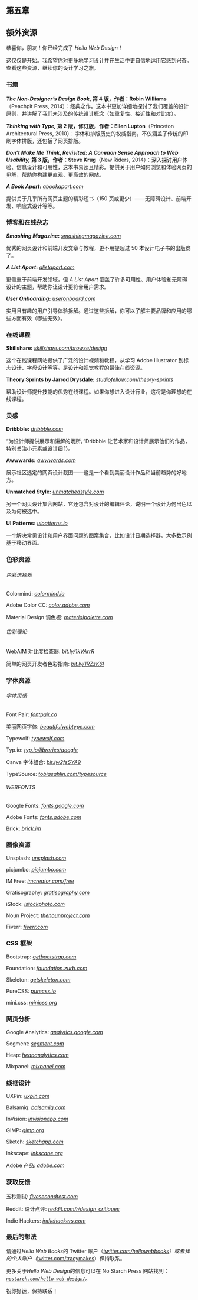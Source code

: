 ## 第五章

## **额外资源**

恭喜你，朋友！你已经完成了 *Hello Web Design*！

这仅仅是开始。我希望你对更多地学习设计并在生活中更自信地运用它感到兴奋。查看这些资源，继续你的设计学习之旅。

### **书籍**

***The Non-Designer’s Design Book,* 第 4 版，作者：Robin Williams**（Peachpit Press, 2014）：经典之作。这本书更加详细地探讨了我们覆盖的设计原则，并讲解了我们未涉及的传统设计概念（如重复性、接近性和对比度）。

***Thinking with Type,* 第 2 版，修订版，作者：Ellen Lupton**（Princeton Architectural Press, 2010）：字体和排版历史的权威指南，不仅涵盖了传统的印刷字体排版，还包括了网页排版。

***Don’t Make Me Think*, *Revisited: A Common Sense Approach to Web Usability,* 第 3 版，作者：Steve Krug**（New Riders, 2014）：深入探讨用户体验、信息设计和可用性，这本书易读且精彩。提供关于用户如何浏览和体验网页的见解，帮助你构建更直观、更高效的网站。

***A Book Apart*:** *[abookapart.com](http://abookapart.com)*

提供关于几乎所有网页主题的精彩短书（150 页或更少）——无障碍设计、前端开发、响应式设计等等。

### **博客和在线杂志**

***Smashing Magazine*:** *[smashingmagazine.com](https://www.smashingmagazine.com/)*

优秀的网页设计和前端开发文章与教程，更不用提超过 50 本设计电子书的出版商了。

***A List Apart*:** *[alistapart.com](https://alistapart.com)*

更侧重于前端开发领域，但 *A List Apart* 涵盖了许多可用性、用户体验和无障碍设计的主题，帮助你让设计更符合用户需求。

***User Onboarding*:** *[useronboard.com](https://www.useronboard.com/)*

实用且有趣的用户引导体验拆解。通过这些拆解，你可以了解主要品牌和应用的哪些方面有效（哪些无效）。

### **在线课程**

**Skillshare:** *[skillshare.com/browse/design](https://www.skillshare.com/browse/design)*

这个在线课程网站提供了广泛的设计视频和教程，从学习 Adobe Illustrator 到标志设计、字母设计等等。是设计和视觉教程的最佳在线资源。

**Theory Sprints by Jarrod Drysdale:** *[studiofellow.com/theory-sprints](http://studiofellow.com/theory-sprints/)*

帮助设计师提升技能的优秀在线课程。如果你想进入设计行业，这将是你理想的在线课程。

### **灵感**

**Dribbble:** *[dribbble.com](https://dribbble.com)*

“为设计师提供展示和讲解的场所。”Dribbble 让艺术家和设计师展示他们的作品，特别关注小元素或设计细节。

**Awwwards:** *[awwwards.com](https://www.awwwards.com/)*

展示社区选定的网页设计截图——这是一个看到美丽设计作品和当前趋势的好地方。

**Unmatched Style:** *[unmatchedstyle.com](http://unmatchedstyle.com)*

另一个网页设计集合网站，它还包含对设计的编辑评论，说明一个设计为何出色以及为何被选中。

**UI Patterns:** *[uipatterns.io](http://uipatterns.io)*

一个解决常见设计和用户界面问题的图案集合，比如设计日期选择器。大多数示例基于移动界面。

### **色彩资源**

###### 色彩选择器

Colormind: *[colormind.io](http://colormind.io)*

Adobe Color CC: *[color.adobe.com](https://color.adobe.com)*

Material Design 调色板: *[materialpalette.com](http://materialpalette.com)*

###### 色彩理论

WebAIM 对比度检查器: *[bit.ly/1kVArrR](http://bit.ly/1kVArrR)*

简单的网页开发者色彩指南: *[bit.ly/1RZzK6I](http://bit.ly/1RZzK6I)*

### **字体资源**

###### 字体灵感

Font Pair: *[fontpair.co](http://fontpair.co)*

美丽网页字体: *[beautifulwebtype.com](http://beautifulwebtype.com)*

Typewolf: *[typewolf.com](http://typewolf.com)*

Typ.io: *[typ.io/libraries/google](https://typ.io/libraries/google)*

Canva 字体组合: *[bit.ly/2fsSYA9](http://bit.ly/2fsSYA9)*

TypeSource: *[tobiasahlin.com/typesource](http://tobiasahlin.com/typesource)*

###### WEBFONTS

Google Fonts: *[fonts.google.com](http://fonts.google.com)*

Adobe Fonts: *[fonts.adobe.com](http://brick.im)*

Brick: *[brick.im](http://brick.im)*

### **图像资源**

Unsplash: *[unsplash.com](https://unsplash.com/)*

picjumbo: *[picjumbo.com](https://picjumbo.com)*

IM Free: *[imcreator.com/free](http://imcreator.com/free)*

Gratisography: *[gratisography.com](http://www.gratisography.com/)*

iStock: *[istockphoto.com](http://istockphoto.com)*

Noun Project: *[thenounproject.com](http://thenounproject.com)*

Fiverr: *[fiverr.com](http://fiverr.com)*

### **CSS 框架**

Bootstrap: *[getbootstrap.com](http://getbootstrap.com)*

Foundation: *[foundation.zurb.com](http://foundation.zurb.com)*

Skeleton: *[getskeleton.com](http://getskeleton.com)*

PureCSS: *[purecss.io](https://purecss.io/)*

mini.css: *[minicss.org](http://minicss.org)*

### **网页分析**

Google Analytics: *[analytics.google.com](http://analytics.google.com)*

Segment: *[segment.com](http://segment.com)*

Heap: *[heapanalytics.com](http://heapanalytics.com)*

Mixpanel: *[mixpanel.com](http://mixpanel.com)*

### **线框设计**

UXPin: *[uxpin.com](https://www.uxpin.com/)*

Balsamiq: *[balsamiq.com](https://balsamiq.com)*

InVision: *[invisionapp.com](https://www.invisionapp.com/)*

GIMP: *[gimp.org](http://gimp.org)*

Sketch: *[sketchapp.com](http://sketchapp.com)*

Inkscape: *[inkscape.org](http://inkscape.org)*

Adobe 产品: *[adobe.com](http://adobe.com)*

### **获取反馈**

五秒测试: *[fivesecondtest.com](http://fivesecondtest.com)*

Reddit: 设计点评: *[reddit.com/r/design_critiques](http://reddit.com/r/design_critiques)*

Indie Hackers: *[indiehackers.com](http://indiehackers.com)*

### **最后的想法**

请通过*Hello Web Books*的 Twitter 账户（*[twitter.com/hellowebbooks](http://twitter.com/hellowebbooks)）或者我的个人账户（*[twitter.com/tracymakes](https://twitter.com/tracymakes)）保持联系。

更多关于*Hello Web Design*的信息可以在 No Starch Press 网站找到：*[`nostarch.com/hello-web-design/`](https://nostarch.com/hello-web-design/)*。

祝你好运，保持联系！
